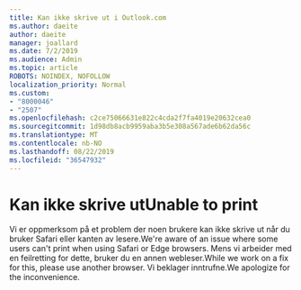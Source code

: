 ```yaml
---
title: Kan ikke skrive ut i Outlook.com
ms.author: daeite
author: daeite
manager: joallard
ms.date: 7/2/2019
ms.audience: Admin
ms.topic: article
ROBOTS: NOINDEX, NOFOLLOW
localization_priority: Normal
ms.custom:
- "8000046"
- "2507"
ms.openlocfilehash: c2ce75066631e822c4cda2f7fa4019e20632cea0
ms.sourcegitcommit: 1d98db8acb9959aba3b5e308a567ade6b62da56c
ms.translationtype: MT
ms.contentlocale: nb-NO
ms.lasthandoff: 08/22/2019
ms.locfileid: "36547932"
---
```

# <a name="unable-to-print"></a><span data-ttu-id="f0162-102">Kan ikke skrive ut</span><span class="sxs-lookup"><span data-stu-id="f0162-102">Unable to print</span></span>

<span data-ttu-id="f0162-103">Vi er oppmerksom på et problem der noen brukere kan ikke skrive ut når du bruker Safari eller kanten av lesere.</span><span class="sxs-lookup"><span data-stu-id="f0162-103">We're aware of an issue where some users can't print when using Safari or Edge browsers.</span></span> <span data-ttu-id="f0162-104">Mens vi arbeider med en feilretting for dette, bruker du en annen webleser.</span><span class="sxs-lookup"><span data-stu-id="f0162-104">While we work on a fix for this, please use another browser.</span></span> <span data-ttu-id="f0162-105">Vi beklager inntrufne.</span><span class="sxs-lookup"><span data-stu-id="f0162-105">We apologize for the inconvenience.</span></span>